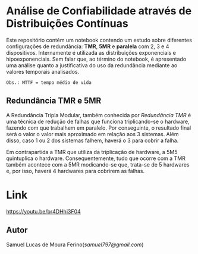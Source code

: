 # Análise de Confiabilidade através de Distribuições Contínuas 

 Este repositório contém um notebook contendo um estudo sobre diferentes configurações de redundância:
**TMR**, **5MR** e **paralela** com 2, 3 e 4 dispositivos. Internamente é utilizada as distribuições 
exponenciais e hipoexponenciais. Sem falar que, ao término do notebook, é apresentado uma análise quanto 
a justificativa do uso da redundância mediante ao valores temporais analisados.

	Obs.: MTTF = tempo médio de vida

## Redundância TMR e 5MR

A Redundância Tripla Modular, também conhecida por _Redundância TMR_ é uma técnica de redução de falhas 
que funciona triplicando-se o hardware, fazendo com que trabalhem em paralelo. Por conseguinte, 
o resultado final será o valor o valor mais aproximado em relação aos 3 sistemas. Além disso, caso 1 ou 
2 dos sistemas falhem, haverá o 3 para cobrir a falha.

Em contrapartida a TMR que utiliza da triplicação de hardware, a  5M5 quintuplica o hardware. Consequentemente,
tudo que ocorre com a TMR também acontece com a 5MR modicando-se que, trata-se de 5 hardwares e, por isso, haverá
4 hardwares para cobrirem as falhas.

# Link
 https://youtu.be/br4DHhi3F04
## Autor

Samuel Lucas de Moura Ferino(_samuel797@gmail.com_)